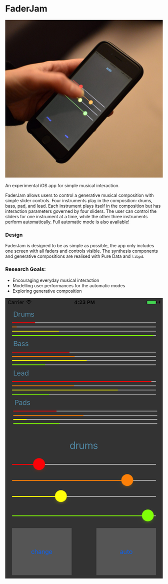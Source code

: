 # FaderJam

![FaderJam in action.](https://raw.githubusercontent.com/cpmpercussion/fader-jam/master/images/microjam-action.jpg)

An experimental iOS app for simple musical interaction.

FaderJam allows users to control a generative musical composition with simple slider controls. Four instruments play in the composition: drums, bass, pad, and lead. Each instrument plays itself in the composition but has interaction parameters governed by four sliders. The user can control the sliders for one instrument at a time, while the other three instruments perform automatically. Full automatic mode is also available!

### Design

FaderJam is designed to be as simple as possible, the app only includes one screen with all faders and controls visible. The synthesis components and generative compositions are realised with Pure Data and `libpd`.

### Research Goals:

- Encouraging everyday musical interaction
- Modelling user performances for the automatic modes
- Exploring generative composition

![FaderJam's UI.](https://raw.githubusercontent.com/cpmpercussion/fader-jam/master/images/faderjam-drums.png)
